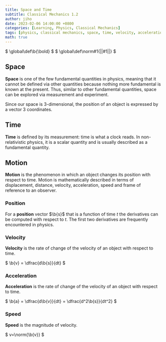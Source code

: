 ```yaml
---
title: Space and Time
subtitle: Classical Mechanics 1.2
author: jiho
date: 2023-02-06 14:00:00 +0800
categories: [Learning, Physics, Classical Mechanics]
tags: [physics, classical mechanics, space, time, velocity, acceleration]
math: true
---
```

$ \global\def\b{\bold} $
$ \global\def\norm#1{\|\|#1\|\|} $

## Space

**Space** is one of the few fundamental quantities in physics,
meaning that it cannot be defined via other quantities because nothing more fundamental is known at the present.
Thus, similar to other fundamental quantities, space can be explored via measurement and experiment.

Since our space is 3-dimensional, the position of an object is expressed by a vector 3 coordinates.

## Time

**Time** is defined by its measurement: time is what a clock reads.
In non-relativistic physics, it is a scalar quantity and is usually described as a fundamental quantity.

## Motion

**Motion** is the phenomenon in which an object changes its position with respect to time.
Motion is mathematically described in terms of displacement, distance, velocity, acceleration, speed and
frame of reference to an observer.

### Position

For a **position** vector $\b{s}$ that is a function of time $t$ the derivatives can be computed with respect to $t$.
The first two derivatives are frequently encountered in physics.

### Velocity
**Velocity** is the rate of change of the velocity of an object with respect to time.

$ \b{v} = \dfrac{d\b{s}}{dt} $

### Acceleration
**Acceleration** is the rate of change of the velocity of an object with respect to time.

$ \b{a} = \dfrac{d\b{v}}{dt}  = \dfrac{d^2\b{s}}{dt^2} $

### Speed
**Speed** is the magnitude of velocity.

$ v=\norm{\b{v}} $
